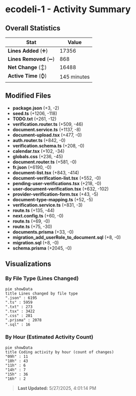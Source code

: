 # ecodeli-1 - Activity Summary 

## Overall Statistics

| Stat                   | Value                                                             |
| ---------------------- | ----------------------------------------------------------------- |
| **Lines Added** (➕)   | 17356                                          |
| **Lines Removed** (➖) | 868                                        |
| **Net Change** (↕)    | 16488                |
| **Active Time** (⌚)   | 145 minutes |


## Modified Files
- **package.json** (+3, -2)
- **seed.ts** (+1206, -118)
- **TODO.txt** (+261, -12)
- **verification.router.ts** (+509, -46)
- **document.service.ts** (+1137, -8)
- **document-upload.tsx** (+477, -0)
- **auth.router.ts** (+842, -0)
- **verification.schema.ts** (+208, -0)
- **calendar.tsx** (+102, -34)
- **globals.css** (+236, -45)
- **document.router.ts** (+581, -0)
- **fr.json** (+6190, -0)
- **document-list.tsx** (+843, -414)
- **document-verification-list.tsx** (+552, -0)
- **pending-user-verifications.tsx** (+218, -0)
- **user-document-verification.tsx** (+632, -102)
- **provider-verification-form.tsx** (+43, -5)
- **document-type-mapping.ts** (+52, -5)
- **verification.service.ts** (+831, -3)
- **route.ts** (+135, -44)
- **next.config.ts** (+60, -0)
- **route.ts** (+69, -0)
- **route.ts** (+75, -30)
- **documents.prisma** (+33, -0)
- **migration_add_userRole_to_document.sql** (+8, -0)
- **migration.sql** (+8, -0)
- **schema.prisma** (+2045, -0)

## Visualizations

### By File Type (Lines Changed)

```mermaid
pie showData
title Lines changed by file type
".json" : 6195
".ts" : 5959
".txt" : 273
".tsx" : 3422
".css" : 281
".prisma" : 2078
".sql" : 16
```

### By Hour (Estimated Activity Count)

```mermaid
pie showData
title Coding activity by hour (count of changes)
"09h" : 11
"10h" : 43
"11h" : 6
"14h" : 7
"15h" : 36
"16h" : 2
```


> **Last Updated:** 5/27/2025, 4:01:14 PM